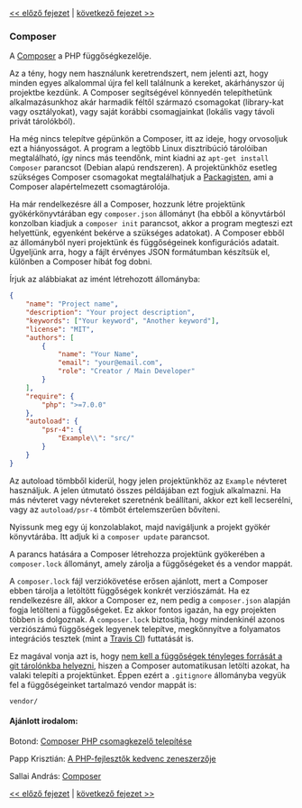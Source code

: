 [<< előző fejezet](01-front-controller.md) | [következő fejezet >>](03-error-handler.md)

### Composer

A [Composer](https://getcomposer.org/) a PHP függőségkezelője.

Az a tény, hogy nem használunk keretrendszert, nem jelenti azt, hogy minden egyes alkalommal újra fel kell találnunk a kereket, akárhányszor új projektbe kezdünk. A Composer segítségével könnyedén telepíthetünk alkalmazásunkhoz akár harmadik féltől származó csomagokat (library-kat vagy osztályokat), vagy saját korábbi csomagjainkat (lokális vagy távoli privát tárolókból).

Ha még nincs telepítve gépünkön a Composer, itt az ideje, hogy orvosoljuk ezt a hiányosságot. A program a legtöbb Linux disztribúció tárolóiban megtalálható, így nincs más teendőnk, mint kiadni az `apt-get install Composer` parancsot (Debian alapú rendszeren). A projektünkhöz esetleg szükséges Composer csomagokat megtalálhatjuk a [Packagisten](https://packagist.org/), ami a Composer alapértelmezett csomagtárolója.

Ha már rendelkezésre áll a Composer, hozzunk létre projektünk gyökérkönyvtárában egy `composer.json` állományt (ha ebből a könyvtárból konzolban kiadjuk a `composer init` parancsot, akkor a program megteszi ezt helyettünk, egyenként bekérve a szükséges adatokat). A Composer ebből az állományból nyeri projektünk és függőségeinek konfigurációs adatait. Ügyeljünk arra, hogy a fájlt érvényes JSON formátumban készítsük el, különben a Composer hibát fog dobni.

Írjuk az alábbiakat az imént létrehozott állományba:

```json
{
    "name": "Project name",
    "description": "Your project description",
    "keywords": ["Your keyword", "Another keyword"],
    "license": "MIT",
    "authors": [
        {
            "name": "Your Name",
            "email": "your@email.com",
            "role": "Creator / Main Developer"
        }
    ],
    "require": {
        "php": ">=7.0.0"
    },
    "autoload": {
        "psr-4": {
            "Example\\": "src/"
        }
    }
}
```

Az autoload tömbből kiderül, hogy jelen projektünkhöz az `Example` névteret használjuk. A jelen útmutató összes példájában ezt fogjuk alkalmazni. Ha más névteret vagy névtereket szeretnénk beállítani, akkor ezt kell lecserélni, vagy az `autoload/psr-4` tömböt értelemszerűen bővíteni.

Nyissunk meg egy új konzolablakot, majd navigáljunk a projekt gyökér könyvtárába. Itt adjuk ki a `composer update` parancsot.

A parancs hatására a Composer létrehozza projektünk gyökerében a `composer.lock` állományt, amely zárolja a függőségeket és a vendor mappát.

A `composer.lock` fájl verziókövetése erősen ajánlott, mert a Composer ebben tárolja a letöltött függőségek konkrét verziószámát. Ha ez rendelkezésre áll, akkor a Composer ez, nem pedig a `composer.json` alapján fogja letölteni a függőségeket. Ez akkor fontos igazán, ha egy projekten többen is dolgoznak. A `composer.lock` biztosítja, hogy mindenkinél azonos verziószámú függőségek legyenek telepítve, megkönnyítve a folyamatos integrációs tesztek (mint a [Travis CI](https://travis-ci.org/)) futtatását is.

Ez magával vonja azt is, hogy [nem kell a függőségek tényleges forrását a git tárolónkba helyezni](https://getcomposer.org/doc/faqs/should-i-commit-the-dependencies-in-my-vendor-directory.md), hiszen a Composer automatikusan letölti azokat, ha valaki telepíti a projektünket. Éppen ezért a `.gitignore` állományba vegyük fel a függőségeinket tartalmazó vendor mappát is:

```
vendor/
```

#### Ajánlott irodalom:

Botond: [Composer PHP csomagkezelő telepítése](https://www.linuxportal.info/leirasok/web-hoszting/egyeb/composer-php-csomagkezelo-telepitese)

Papp Krisztián: [A PHP-fejlesztők kedvenc zeneszerzője](https://www.letscode.hu/2015/03/12/composer-a-php-fejlesztok-kedvenc-zeneszerzoje)

Sallai András: <a href="https://szit.hu/doku.php?id=oktatas:web:composer" target="_blank">Composer</a>


[<< előző fejezet](01-front-controller.md) | [következő fejezet >>](03-error-handler.md)
